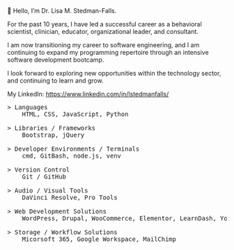 <p>👋 Hello, I’m Dr. Lisa M. Stedman-Falls.</p>
<p> For the past 10 years, I have led a successful career as a behavioral scientist, clinician, educator, organizational leader, and consultant.</p>
<p> I am now transitioning my career to software engineering, and I am continuing to expand my programming repertoire through an intensive software development bootcamp.</p> 
<p> I look forward to exploring new opportunities within the technology sector, and continuing to learn and grow.</p>

My LinkedIn: https://www.linkedin.com/in/lstedmanfalls/

<pre>
> Languages
    HTML, CSS, JavaScript, Python

> Libraries / Frameworks
    Bootstrap, jQuery

> Developer Environments / Terminals
    cmd, GitBash, node.js, venv

> Version Control
    Git / GitHub

> Audio / Visual Tools
    DaVinci Resolve, Pro Tools

> Web Development Solutions
    WordPress, Drupal, WooCommerce, Elementor, LearnDash, Yoast SEO, Google Analytics, WCAG 2.0

> Storage / Workflow Solutions
    Micorsoft 365, Google Workspace, MailChimp
</pre>
